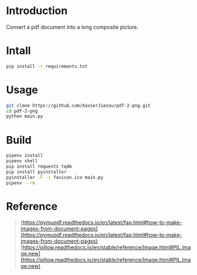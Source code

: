 # Introduction
Convert a pdf document into a long composite picture.
# Intall
```bash
pip install -r requirements.txt
```
# Usage
```bash
git clone https://github.com/XavierJiezou/pdf-2-png.git
cd pdf-2-png
python main.py
```
# Build
```bash
pipenv install
pipenv shell
pip install requests tqdm
pip install pyinstaller
pyinstaller -F -i favicon.ico main.py
pipenv --rm
```
# Reference
> [https://pymupdf.readthedocs.io/en/latest/faq.html#how-to-make-images-from-document-pages](https://pymupdf.readthedocs.io/en/latest/faq.html#how-to-make-images-from-document-pages)
> [https://pillow.readthedocs.io/en/stable/reference/Image.html#PIL.Image.new](https://pillow.readthedocs.io/en/stable/reference/Image.html#PIL.Image.new)